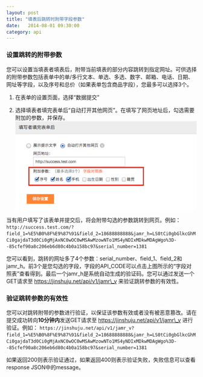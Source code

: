 ```yaml
---
layout: post
title: "填表后跳转时附带字段参数"
date:   2014-08-01 09:30:00
category: api
---
```


### 设置跳转的附带参数

您可以设置当填表者填表后，附带当前填表的部分内容跳转到指定网址。可供选择的附带参数包括表单中的单/多行文本、单选、多选、数字、邮箱、电话、日期、网址等字段，以及序号和总价（如果表单包含商品字段），您最多可以选择3个。

1. 在表单的设置页面，选择“数据提交”

2. 选择填表者填完表单后“自动打开其他网页”。在填写了网页地址后，勾选需要附加的参数，并保存。
	![select_fields](/images/redirect-with-params.png)

当有用户填写了该表单并提交后，将会附带勾选的参数跳转到网页。例如：
`http://success.test.com/?field_1=%E5%B0%8F%E9%87%91&field_2=18688888888&jamr_h=LS0tCi0gbGlkcGhMCi0gajdaT3d0Ci0gMjAxNC0wOC0wMSAwMzowNTo1MS4yNDIxMDkwMDAgWgo%3D--85cfef90a8c206eb6d80c4b0a158bc97&serial_number=1381`

您可以看到，跳转的网址多了4个参数：serial\_number、field\_1、field\_2和jamr\_h。前3个是您勾选的字段，字段的API\_CODE可以点击上图所示的“字段对照表”查看得到。最后一个jamr\_h是系统自动生成的验证码。您可以通过发送一个GET请求至 https://jinshuju.net/api/v1/jamr\_v 来验证跳转参数的有效性。

### 验证跳转参数的有效性

您可以对跳转附带的参数进行验证，以保证该参数有效或者没有被恶意篡改。请在提交成功转向**10分钟内**发送GET请求至 https://jinshuju.net/api/v1/jamr\_v 进行验证。例如：
`https://jinshuju.net/api/v1/jamr_v?field_1=%E5%B0%8F%E9%87%91&field_2=18688888888&jamr_h=LS0tCi0gbGlkcGhMCi0gajdaT3d0Ci0gMjAxNC0wOC0wMSAwMzowNTo1MS4yNDIxMDkwMDAgWgo%3D--85cfef90a8c206eb6d80c4b0a158bc97&serial_number=1381`

如果返回200则表示验证通过，如果返回400则表示验证失败，失败信息可以查看response JSON中的message。